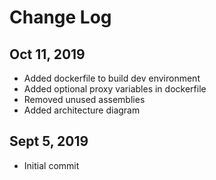 # Change Log

## Oct 11, 2019

- Added dockerfile to build dev environment
- Added optional proxy variables in dockerfile
- Removed unused assemblies
- Added architecture diagram

## Sept 5, 2019

- Initial commit
